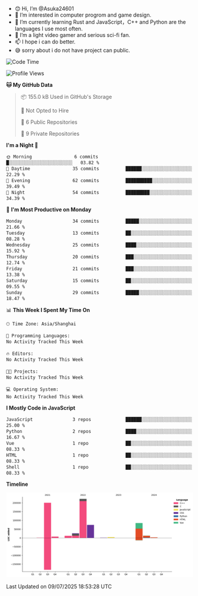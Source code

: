 - 😊 Hi, I’m @Asuka24601
- 👀 I’m interested in computer progrom and game design.
- 🌱 I’m currently learning Rust and JavaScript，C++ and Python are the languages I use most often.
- 💞️ I’m a light video gamer and serious sci-fi fan.
- 📫 I hope i can do better.
- 😅 sorry about i do not have project can public.

<!--START_SECTION:waka-->
![Code Time](http://img.shields.io/badge/Code%20Time-749%20hrs%2034%20mins-blue)

![Profile Views](http://img.shields.io/badge/Profile%20Views-0-blue)

**🐱 My GitHub Data** 

> 📦 155.0 kB Used in GitHub's Storage 
 > 
> 🚫 Not Opted to Hire
 > 
> 📜 6 Public Repositories 
 > 
> 🔑 9 Private Repositories 
 > 
**I'm a Night 🦉** 

```text
🌞 Morning                6 commits           █░░░░░░░░░░░░░░░░░░░░░░░░   03.82 % 
🌆 Daytime                35 commits          ██████░░░░░░░░░░░░░░░░░░░   22.29 % 
🌃 Evening                62 commits          ██████████░░░░░░░░░░░░░░░   39.49 % 
🌙 Night                  54 commits          █████████░░░░░░░░░░░░░░░░   34.39 % 
```
📅 **I'm Most Productive on Monday** 

```text
Monday                   34 commits          █████░░░░░░░░░░░░░░░░░░░░   21.66 % 
Tuesday                  13 commits          ██░░░░░░░░░░░░░░░░░░░░░░░   08.28 % 
Wednesday                25 commits          ████░░░░░░░░░░░░░░░░░░░░░   15.92 % 
Thursday                 20 commits          ███░░░░░░░░░░░░░░░░░░░░░░   12.74 % 
Friday                   21 commits          ███░░░░░░░░░░░░░░░░░░░░░░   13.38 % 
Saturday                 15 commits          ██░░░░░░░░░░░░░░░░░░░░░░░   09.55 % 
Sunday                   29 commits          █████░░░░░░░░░░░░░░░░░░░░   18.47 % 
```


📊 **This Week I Spent My Time On** 

```text
🕑︎ Time Zone: Asia/Shanghai

💬 Programming Languages: 
No Activity Tracked This Week

🔥 Editors: 
No Activity Tracked This Week

🐱‍💻 Projects: 
No Activity Tracked This Week

💻 Operating System: 
No Activity Tracked This Week
```

**I Mostly Code in JavaScript** 

```text
JavaScript               3 repos             ██████░░░░░░░░░░░░░░░░░░░   25.00 % 
Python                   2 repos             ████░░░░░░░░░░░░░░░░░░░░░   16.67 % 
Vue                      1 repo              ██░░░░░░░░░░░░░░░░░░░░░░░   08.33 % 
HTML                     1 repo              ██░░░░░░░░░░░░░░░░░░░░░░░   08.33 % 
Shell                    1 repo              ██░░░░░░░░░░░░░░░░░░░░░░░   08.33 % 
```



**Timeline**

![Lines of Code chart](https://raw.githubusercontent.com/Asuka24601/Asuka24601/main/assets/bar_graph.png)


 Last Updated on 09/07/2025 18:53:28 UTC
<!--END_SECTION:waka-->
